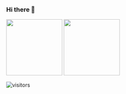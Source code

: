 ### Hi there 👋


<div>
  <img height="150" src="https://github-readme-stats.vercel.app/api?username=huijiewei&show_icons=true&theme=react&count_private=true&hide=contribs" />
  <img height="150" src="https://github-readme-stats.vercel.app/api/top-langs/?username=huijiewei&layout=compact&theme=react&hide=cpp,html&langs_count=6" />
</div>


![visitors](https://visitor-badge.laobi.icu/badge?page_id=huijiewei.huijiewei)
